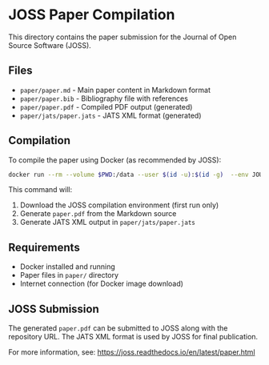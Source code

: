 # JOSS Paper Compilation

This directory contains the paper submission for the Journal of Open Source Software (JOSS).

## Files

- `paper/paper.md` - Main paper content in Markdown format
- `paper/paper.bib` - Bibliography file with references
- `paper/paper.pdf` - Compiled PDF output (generated)
- `paper/jats/paper.jats` - JATS XML format (generated)

## Compilation

To compile the paper using Docker (as recommended by JOSS):

```bash
docker run --rm --volume $PWD:/data --user $(id -u):$(id -g)  --env JOURNAL=joss  openjournals/inara
```

This command will:
1. Download the JOSS compilation environment (first run only)
2. Generate `paper.pdf` from the Markdown source
3. Generate JATS XML output in `paper/jats/paper.jats`

## Requirements

- Docker installed and running
- Paper files in `paper/` directory
- Internet connection (for Docker image download)

## JOSS Submission

The generated `paper.pdf` can be submitted to JOSS along with the repository URL. The JATS XML format is used by JOSS for final publication.

For more information, see: https://joss.readthedocs.io/en/latest/paper.html